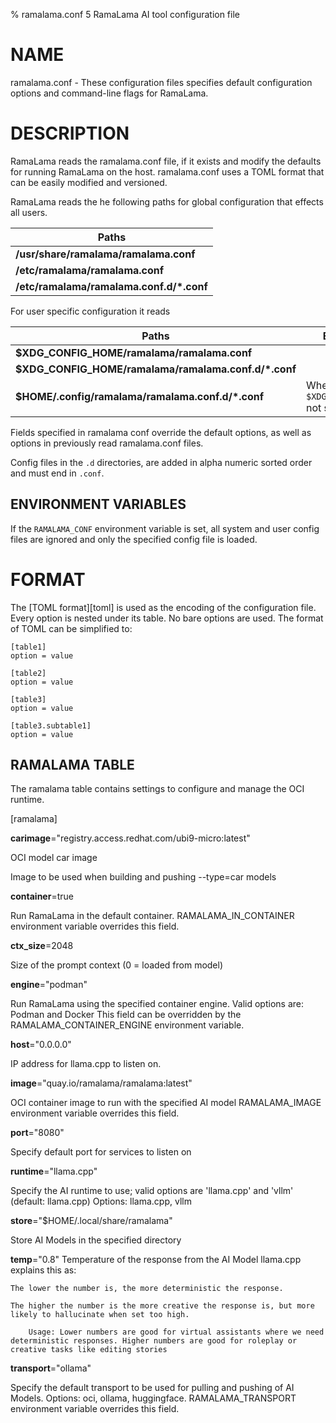 % ramalama.conf 5 RamaLama AI tool configuration file

# NAME
ramalama.conf - These configuration files specifies default
configuration options and command-line flags for RamaLama.

# DESCRIPTION
RamaLama reads the ramalama.conf file, if it exists
and modify the defaults for running RamaLama on the host. ramalama.conf uses
a TOML format that can be easily modified and versioned.

RamaLama reads the he following paths for global configuration that effects all users.

| Paths       |
| -----------------------------------       |
| __/usr/share/ramalama/ramalama.conf__     |
| __/etc/ramalama/ramalama.conf__           |
| __/etc/ramalama/ramalama.conf.d/\*.conf__ |

For user specific configuration it reads

| Paths                                       | Exception |
| -----------------------------------         | ------------------------------ |
| __$XDG_CONFIG_HOME/ramalama/ramalama.conf__ |                                        |
| __$XDG_CONFIG_HOME/ramalama/ramalama.conf.d/\*.conf__ |                              |
| __$HOME/.config/ramalama/ramalama.conf.d/\*.conf__ | When `$XDG_CONFIG_HOME` not set |

Fields specified in ramalama conf override the default options, as well as
options in previously read ramalama.conf files.

Config files in the `.d` directories, are added in alpha numeric sorted order and must end in `.conf`.

## ENVIRONMENT VARIABLES
If the `RAMALAMA_CONF` environment variable is set, all system and user
config files are ignored and only the specified config file is loaded.

# FORMAT
The [TOML format][toml] is used as the encoding of the configuration file.
Every option is nested under its table. No bare options are used. The format of
TOML can be simplified to:

    [table1]
    option = value

    [table2]
    option = value

    [table3]
    option = value

    [table3.subtable1]
    option = value

## RAMALAMA TABLE
The ramalama table contains settings to configure and manage the OCI runtime.

[ramalama]

**carimage**="registry.access.redhat.com/ubi9-micro:latest"

OCI model car image

Image to be used when building and pushing --type=car models

**container**=true

Run RamaLama in the default container.
RAMALAMA_IN_CONTAINER environment variable overrides this field.

**ctx_size**=2048

Size of the prompt context (0 = loaded from model)

**engine**="podman"

Run RamaLama using the specified container engine.
Valid options are: Podman and Docker
This field can be overridden by the RAMALAMA_CONTAINER_ENGINE environment variable.

**host**="0.0.0.0"

IP address for llama.cpp to listen on.

**image**="quay.io/ramalama/ramalama:latest"

OCI container image to run with the specified AI model
RAMALAMA_IMAGE environment variable overrides this field.

**port**="8080"

Specify default port for services to listen on

**runtime**="llama.cpp"

Specify the AI runtime to use; valid options are 'llama.cpp' and 'vllm' (default: llama.cpp)
Options: llama.cpp, vllm

**store**="$HOME/.local/share/ramalama"

Store AI Models in the specified directory

**temp**="0.8"
Temperature of the response from the AI Model
llama.cpp explains this as:

    The lower the number is, the more deterministic the response.

    The higher the number is the more creative the response is, but more likely to hallucinate when set too high.

        Usage: Lower numbers are good for virtual assistants where we need deterministic responses. Higher numbers are good for roleplay or creative tasks like editing stories

**transport**="ollama"

Specify the default transport to be used for pulling and pushing of AI Models.
Options: oci, ollama, huggingface.
RAMALAMA_TRANSPORT environment variable overrides this field.
